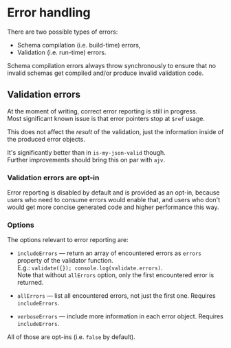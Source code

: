 # Error handling

There are two possible types of errors:
 * Schema compilation (i.e. build-time) errors,
 * Validation (i.e. run-time) errors.

Schema compilation errors always throw synchronously to ensure that no invalid schemas get compiled
and/or produce invalid validation code.

## Validation errors

At the moment of writing, correct error reporting is still in progress. \
Most significant known issue is that error pointers stop at `$ref` usage.

This does not affect the _result_ of the validation, just the information inside of the produced
error objects.

It's significantly better than in `is-my-json-valid` though.\
Further improvements should bring this on par with `ajv`.

### Validation errors are opt-in

Error reporting is disabled by default and is provided as an opt-in, because users who need to
consume errors would enable that, and users who don't would get more concise generated code and
higher performance this way.

### Options

The options relevant to error reporting are:

  * `includeErrors` — return an array of encountered errors as `errors` property of the validator
    function.\
    E.g.: `validate({}); console.log(validate.errors)`.\
    Note that without `allErrors` option, only the first encountered error is returned.

  * `allErrors` — list all encountered errors, not just the first one. Requires `includeErrors`.

  * `verboseErrors` — include more information in each error object. Requires `includeErrors`.

All of those are opt-ins (i.e. `false` by default).
